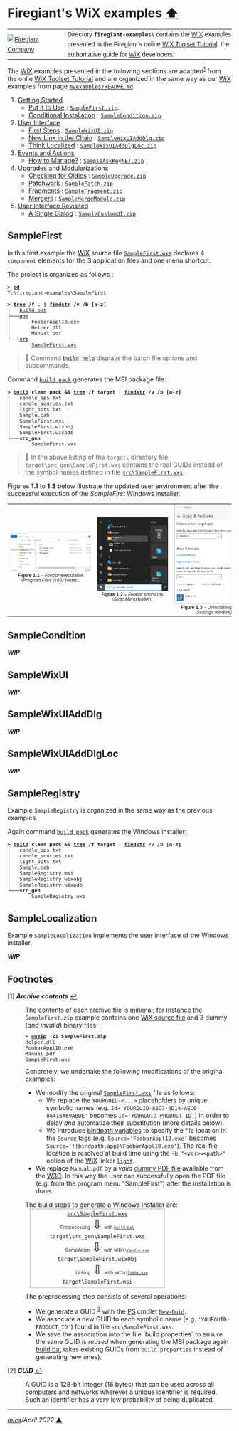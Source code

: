 # <span id="top">Firegiant's WiX examples</span> <span style="size:30%;"><a href="../README.md">⬆</a></span>

<table style="font-family:Helvetica,Arial;font-size:14px;line-height:1.6;">
  <tr>
  <td style="border:0;padding:0 10px 0 0;min-width:120px;">
    <a href="https://www.firegiant.com/" rel="external"><img style="border:0;width:120px;" src="https://www.firegiant.com/assets/img/logo_firegiant.png" alt="Firegiant Company" /></a>
  </td>
  <td style="border:0;padding:0;vertical-align:text-top;">
    Directory <strong><code>firegiant-examples\</code></strong> contains the <a href="https://wixtoolset.org/" rel="external">WiX</a> examples presented in the Firegiant's online <a href="https://www.firegiant.com/wix/tutorial/" rel="external">WiX Toolset Tutorial</a>, the authoritative guide for <a href="https://wixtoolset.org/" rel="external">WiX</a> developers.
  </td>
  </tr>
</table>

The [WiX][wix_toolset] examples presented in the following sections are adapted<sup id="anchor_01"><a href="#footnote_01">1</a></sup> from the onlie [WiX Toolset Tutorial](https://www.firegiant.com/wix/tutorial/) and are organized in the same way as our [WiX][wix_toolset] examples from page [`myexamples/README.md`](../myexamples/README.md).

1. [Getting Started](https://www.firegiant.com/wix/tutorial/getting-started/)
   - [Put it to Use](https://www.firegiant.com/wix/tutorial/getting-started/putting-it-to-use/) : [`SampleFirst.zip`](https://www.firegiant.com/system/files/samples/SampleFirst.zip).
   - [Conditional Installation](https://www.firegiant.com/wix/tutorial/getting-started/conditional-installation/) : [`SampleCondition.zip`](https://www.firegiant.com/system/files/samples/SampleCondition.zip).
2. [User Interface](https://www.firegiant.com/wix/tutorial/user-interface/)
   - [First Steps](https://www.firegiant.com/wix/tutorial/user-interface/first-steps/) : [`SampleWixUI.zip`](https://www.firegiant.com/system/files/samples/SampleWixUI.zip)
   - [New Link in the Chain](https://www.firegiant.com/wix/tutorial/user-interface/new-link-in-the-chain/) : [`SampleWixUIAddDlg.zip`](https://www.firegiant.com/system/files/samples/SampleWixUIAddDlg.zip)
   - [Think Localized](https://www.firegiant.com/wix/tutorial/user-interface/think-localized/) : [`SampleWixUIAddDlgLoc.zip`](https://www.firegiant.com/system/files/samples/SampleWixUIAddDlgLoc.zip)
3. [Events and Actions](https://www.firegiant.com/wix/tutorial/events-and-actions/)
     - [How to Manage?](https://www.firegiant.com/wix/tutorial/events-and-actions/how-to-manage/) : [`SampleAskKeyNET.zip`](https://www.firegiant.com/system/files/samples/SampleAskKeyNET.zip)
4. [Upgrades and Modularizations](https://www.firegiant.com/wix/tutorial/upgrades-and-modularization/)
     - [Checking for Oldies](https://www.firegiant.com/wix/tutorial/upgrades-and-modularization/checking-for-oldies/) : [`SampleUpgrade.zip`](https://www.firegiant.com/system/files/samples/SampleUpgrade.zip)
     - [Patchwork](https://www.firegiant.com/wix/tutorial/upgrades-and-modularization/patchwork/) : [`SamplePatch.zip`](https://www.firegiant.com/system/files/samples/SamplePatch.zip)
    - [Fragments](https://www.firegiant.com/wix/tutorial/upgrades-and-modularization/fragments/) : [`SampleFragment.zip`](https://www.firegiant.com/system/files/samples/SampleFragment.zip)
    - [Mergers](https://www.firegiant.com/wix/tutorial/upgrades-and-modularization/mergers/) : [`SampleMergeModule.zip`](https://www.firegiant.com/system/files/samples/SampleMergeModule.zip)
5. [User Interface Revisited](https://www.firegiant.com/wix/tutorial/user-interface-revisited/)
    - [A Single Dialog](https://www.firegiant.com/wix/tutorial/user-interface-revisited/a-single-dialog/) : [`SampleCustomUI.zip`](https://www.firegiant.com/system/files/samples/SampleCustomUI.zip)

## <span id="sample_first">SampleFirst</span>

In this first example the [WiX][wix_toolset] source file [`SampleFirst.wxs`](./SampleFirst/src/SampleFirst.wxs) declares 4 `component` elements for the 3 application files and one menu shortcut.

The project is organized as follows :
<pre style="font-size:80%;">
<b>&gt; <a href="https://docs.microsoft.com/en-us/windows-server/administration/windows-commands/cd">cd</a></b>
Y:\firegiant-examples\SampleFirst
&nbsp;
<b>&gt; <a href="https://docs.microsoft.com/en-us/windows-server/administration/windows-commands/tree">tree</a> /f . | <a href="https://docs.microsoft.com/en-us/windows-server/administration/windows-commands/findstr">findstr</a> /v /b [a-z]</b>
│   <a href="./SampleFirst/build.bat">build.bat</a>
├───<a href="./SampleFirst/app/"><b>app</b></a>
│       FoobarAppl10.exe
│       Helper.dll
│       Manual.pdf
└───<a href="./SampleFirst/src/"><b>src</b></a>
        <a href="./SampleFirst/src/SampleFirst.wxs">SampleFirst.wxs</a>
</pre>

> **:mag_right:** Command [`build help`](./SampleFirst/build.bat) displays the batch file options and subcommands.

Command [`build pack`](./SampleFirst/build.bat) generates the MSI package file:

<pre style="font-size:80%;">
<b>&gt; <a href="./SampleFirst/build.bat">build</a> clean pack &amp;&amp; <a href="https://docs.microsoft.com/en-us/windows-server/administration/windows-commands/tree">tree</a> /f target | <a href="https://docs.microsoft.com/en-us/windows-server/administration/windows-commands/findstr">findstr</a> /v /b [a-z]</b>
│   candle_ops.txt
│   candle_sources.txt
│   light_opts.txt
│   Sample.cab
│   SampleFirst.msi
│   SampleFirst.wixobj
│   SampleFirst.wixpdb
└───<b>src_gen</b>
        SampleFirst.wxs
</pre>

> **:mag_right:** In the above listing of the `target\` directory file `target\src_gen\SampleFirst.wxs` contains the real GUIDs instead of the symbol names defined in file [`src\SampleFirst.wxs`](./SampleFirst/src/SampleFirst.wxs).

Figures **1.1** to **1.3** below illustrate the updated user environment after the successful execution of the *SampleFirst* Windows installer.

<table>
<tr>
<td style="text-align:center;">
  <a href="images/SampleFirst.png"><img style="max-width:180px;" src="images/SampleFirst.png" /></a>
  <div style="font-size:70%;"><b>Figure 1.1 -</b> <i>Foobar</i> executable<br>(<i>Program Files (x86)</i> folder).<br/>&nbsp;
</td>
<td style="text-align:center;">
  <a href="images/SampleFirst_StartMenu.png"><img style="max-width:160px;" src="images/SampleFirst_StartMenu.png" /></a>
  <div style="font-size:70%;"><b>Figure 1.2 -</b> <i>Foobar</i> shortcuts<br>(<i>Start Menu</i> folder).
</td>
<td style="text-align:center;">
  <a href="images/SampleFirst_Uninstall.png"><img style="max-width:180px;" src="images/SampleFirst_Uninstall.png" /></a>
  <div style="font-size:70%;"><b>Figure 1.3 -</b> Uninstalling <i>Foobar</i><br/>(<i>Settings</i> window).
</td>
</tr>
</table>

## <span id="sample_condition">SampleCondition</span>

***WIP***

## <span id="sample_wixui">SampleWixUI</span>

***WIP***

## <span id="sample_wixui_2">SampleWixUIAddDlg</span>

***WIP***

## <span id="sample_wixui_3">SampleWixUIAddDlgLoc</span>

***WIP***

## <span id="sample_registry">SampleRegistry</span>

Example `SampleRegistry` is organized in the same way as the previous examples.

Again command [`build pack`](./SampleFirst/build.bat) generates the Windows installer:

<pre style="font-size:80%;">
<b>&gt; <a href="./SampleRegistry/build.bat">build</a> clean pack &amp;&amp; <a href="https://docs.microsoft.com/en-us/windows-server/administration/windows-commands/tree">tree</a> /f target | <a href="https://docs.microsoft.com/en-us/windows-server/administration/windows-commands/findstr">findstr</a> /v /b [a-z]</b>
│   candle_ops.txt
│   candle_sources.txt
│   light_opts.txt
│   Sample.cab
│   SampleRegistry.msi
│   SampleRegistry.wixobj
│   SampleRegistry.wixpdb
└───<b>src_gen</b>
        SampleRegistry.wxs
</pre>

## <span id="Sample_localization">SampleLocalization</span>

Example `SampleLocalization` implements the user interface of the Windows installer.

***WIP***

<!--
http://www.lingoes.net/en/translator/langcode.htm
-->

## <span id="footnotes">Footnotes</span>

<span id="footnote_01">[1]</span> ***Archive contents*** [↩](#anchor_01)

<dl><dd>
The contents of each archive file is minimal; for instance the <code>SampleFirst.zip</code> example contains one <a href="https://wixtoolset.org/documentation/manual/v3/overview/files.html">WiX source file</a> and 3 dummy (<i>and invalid</i>) binary files:
</dd>
<dd>
<pre style="font-size:80%;">
<b>&gt; <a href="https://linux.die.net/man/1/unzip">unzip</a> -Z1 SampleFirst.zip</b>
Helper.dll
FoobarAppl10.exe
Manual.pdf
SampleFirst.wxs
</dd>
<dd>
Concretely, we undertake the following modifications of the original examples:
</dd>
<dd>
<ul>
<li>
We modify the original <a href="./SampleFirst/src/SampleFirst.wxs"><code>SampleFirst.wxs</code></a> file as follows:
  <ul>
  <li>We replace the <code>YOURGUID-<...></code> placeholders by unique symbolic names (e.g. <code>Id='YOURGUID-86C7-4D14-AEC0-86416A69ABDE'</code> becomes <code>Id='YOURGUID-PRODUCT_ID'</code>) in order to delay <i>and</i> automatize their substitution (more details below).
  </li>
  <li>We introduce <a href="https://wixtoolset.org/documentation/manual/v3/howtos/general/specifying_source_files.html">bindpath variables</a> to specify the file location in the <code>Source</code> tags (e.g. <code>Source='FoobarAppl10.exe'</code> becomes <code>Source='!(bindpath.app)\FoobarAppl10.exe'</code>). The real file location is resolved at build time using the <code>-b "&lt;var&gt;=&lt;path&gt;"</code> option of the <a href="https://wixtoolset.org/">WiX</a> linker <a href="https://wixtoolset.org/documentation/manual/v3/overview/light.html"><code>light</code></a>.
  </li>
  </ul>
</li>
<li>
We replace <code>Manual.pdf</code> by a <i>valid</i> <a href="https://www.w3.org/WAI/ER/tests/xhtml/testfiles/resources/pdf/dummy.pdf">dummy PDF file</a> available from the <a href="https://www.w3.org/) [ERT working group](https://www.w3.org/WAI/ER/">W3C</a>. In this way the user can successfully open the PDF file (e.g. from the program menu "SampleFirst") after the installation is done.
</li>
</ul>
</dd>
<dd>
The build steps to generate a Windows installer are:
</dd>
<div style="width:300px;border:solid lightgray 2px;text-align:center;margin:0 0 10px 50px;">
<div><a href="./SampleFirst/src/SampleFirst.wxs"><code>src\SampleFirst.wxs</code></a></div>
<div>
  <span style="font-size:70%;">Preprocessing</span>
  <span style="font-size:200%;">⇩</span>
  <span style="font-size:70%;">with <code><a href="./SampleFirst/build.bat">build.bat</a></code></span>
</div>
<div><code>target\src_gen\SampleFirst.wxs</code></div>
<div>
  <span style="font-size:70%;padding:0 0 0 45px;">Compilation</span>
  <span style="font-size:200%;">⇩</span>
  <span style="font-size:70%;">with <code>%WIX%\<a href="https://wixtoolset.org/documentation/manual/v3/overview/candle.html">candle.exe</a></code></span>
</div>
<div><code>target\SampleFirst.wixObj</code></div>
<div>
  <span style="font-size:70%;padding:0 0 0 65px;">Linking</span>
  <span style="font-size:200%;">⇩</span>
  <span style="font-size:70%;">with <code>%WIX%\<a href="https://wixtoolset.org/documentation/manual/v3/overview/light.html">light.exe</a></code></span>
</div>
<div style="padding:0 0 5px 0;">
  <code>target\SampleFirst.msi</code>
</div>
</div>
</dd>
<dd>
The preprocessing step consists of several operations:
</dd>
<dd>
<ul>
<li>We generate a GUID <sup id="anchor_02"><a href="#footnote_02">2</a></sup> with the <a href="https://docs.microsoft.com/en-us/powershell/scripting/getting-started/getting-started-with-windows-powershell?view=powershell-6">PS</a> cmdlet <a href="https://docs.microsoft.com/en-us/powershell/module/microsoft.powershell.utility/new-guid?view=powershell-7.1"><code>New-Guid</code></a>.</li>
<li>We associate a new GUID to each symbolic name (e.g. <code>'YOURGUID-PRODUCT_ID'</code>) found in file <code>src\SampleFirst.wxs</code>.</li>
<li>We save the association into the file `build.properties` to ensure the same GUID is <i>reused</i> when generating the MSI package again <a href="./SampleFirst/build.bat"></code>build.bat</code></a> takes existing GUIDs from <code>build.properties</code> instead of generating new ones).</li>
</ul>
</dd></dl>

<span id="footnote_02">[2]</span> ***GUID*** [↩](#anchor_02)

<dl><dd>
A GUID is a 128-bit integer (16 bytes) that can be used across all computers and networks wherever a unique identifier is required. Such an identifier has a very low probability of being duplicated.
</dd></dl>

***

*[mics](https://lampwww.epfl.ch/~michelou/)/April 2022* [**&#9650;**](#top)
<span id="bottom">&nbsp;</span>

<!-- link refs -->

[firegiant]: https://www.firegiant.com/
[microsoft_powershell]: https://docs.microsoft.com/en-us/powershell/scripting/getting-started/getting-started-with-windows-powershell?view=powershell-6
[wix_toolset]: https://wixtoolset.org/
